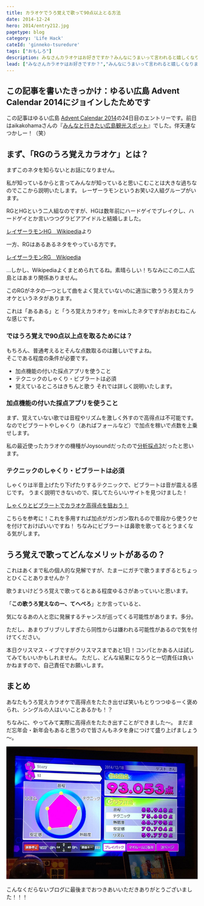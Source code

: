 ```yaml
---
title: カラオケでうろ覚えで歌って90点以上とる方法
date: 2014-12-24
hero: 2014/entry212.jpg
pagetype: blog
category: 'Life Hack'
cateId: 'ginneko-tsuredure'
tags: ["おもしろ"]
description: みなさんカラオケはお好きですか？みんなにうまいって言われると嬉しくなりますよね？先日カラオケでRGばりのうろ覚えカラオケで90点以上たたき出しました。ということで今回はコツをお教えします。ちなみにこの記事を読んだところで歌が上手くなる確約はいたしませんのでご了承ください。
lead: ["みなさんカラオケはお好きですか？","みんなにうまいって言われると嬉しくなりますよね？先日カラオケでRGばりのうろ覚えカラオケで90点以上たたき出しました。ということで今回はコツをお教えします。","ちなみにこの記事を読んだところで歌が上手くなる確約はいたしませんのでご了承ください。"]
---
```

## この記事を書いたきっかけ：ゆるい広島 Advent Calendar 2014にジョインしたためです
この記事はゆるい広島 [Advent Calendar 2014](http://www.adventar.org/calendars/334)の24日目のエントリーです。前日はaikakohamaさんの『[みんなと行きたい広島観光スポット](http://aika.co/hiroshima-tourist-spots/)』でした。伴天連なつかしー！（笑）

## まず、「RGのうろ覚えカラオケ」とは？
まずこのネタを知らないとお話になりません。

私が知っているからと言ってみんなが知っていると思いこむことは大きな過ちなのでここから説明いたします。
レーザーラモンというお笑い2人組グループがいます。

RGとHGという二人組なのですが、HGは数年前にハードゲイでブレイクし、ハードゲイとか言いつつグラビアアイドルと結婚しました。

[レイザーラモンHG　Wikipedia](http://ja.wikipedia.org/wiki/%E3%83%AC%E3%82%A4%E3%82%B6%E3%83%BC%E3%83%A9%E3%83%A2%E3%83%B3HG)より

一方、RGはあるあるネタをやっている方です。

[レイザーラモンRG　Wikipedia](http://ja.wikipedia.org/wiki/%E3%83%AC%E3%82%A4%E3%82%B6%E3%83%BC%E3%83%A9%E3%83%A2%E3%83%B3RG)

…しかし、Wikipediaよくまとめられてるね。素晴らしい！ちなみにこの二人広島とはあまり関係ありません。

このRGがネタの一つとして曲をよく覚えていないのに適当に歌ううろ覚えカラオケというネタがあります。

これは「あるある」と「うろ覚えカラオケ」をmixしたネタですがおおむねこんな感じです。

### ではうろ覚えで90点以上点を取るためには？
もちろん、普通考えるとそんな点数取るのは難しいですよね。<br>
そこである程度の条件が必要です。
* 加点機能の付いた採点アプリを使うこと
* テクニックのしゃくり・ビブラートは必須
* 覚えているところはきちんと歌う
それでは詳しく説明いたします。

### 加点機能の付いた採点アプリを使うこと
まず、覚えていない歌では音程やリズムを激しく外すので高得点は不可能です。なのでビブラートやしゃくり（あればフォールなど）で加点を稼いで点数を上乗せします。

私の最近使ったカラオケの機種がJoysoundだったので[分析採点3](http://camp.joysound.com/bunseki3/)だったと思います。

### テクニックのしゃくり・ビブラートは必須
しゃくりは半音上げたり下げたりするテクニックで、ビブラートは音が震える感じです。
うまく説明できないので、探してたらいいサイトを見つけました！

[しゃくりとビブラートでカラオケ高得点を狙おう！](http://press.share-wis.com/karaoke-high-point)

こちらを参考に！これを多用すれば加点がガンガン取れるので普段から使うクセを付けておけばいいですね！
ちなみにビブラートは鼻歌を歌ってるとうまくなる気がします。

## うろ覚えで歌ってどんなメリットがあるの？
これはあくまで私の個人的な見解ですが、たまーにガチで歌うますぎるとちょっとひくことありませんか？

歌うまいけどうろ覚えで歌ってるとある程度ゆるさがあっていいと思います。

「**この歌うろ覚えなのー、てへぺろ**」とか言っていると、

気になるあの人と恋に発展するチャンスが巡ってくる可能性があります。多分。

ただし、あまりブリブリしすぎたら同性からは嫌われる可能性があるので気を付けてください。

本日クリスマス・イブですがクリスマスまであと1日！コンパとかある人は試してみてもいいかもしれません。
ただし、どんな結果になろうと一切責任は負いかねますので、自己責任でお願いします。
## まとめ
あなたもうろ覚えカラオケで高得点をたたき出せば笑いもとりつつゆるーく褒められ、シングルの人はいいことあるかも！？

ちなみに、やってみて実際に高得点をたたき出すことができました～。
まだまだ忘年会・新年会もあると思うので皆さんもネタを身につけて盛り上げましょう～。

![カラオケで90点代とったど](./images/2014/entry212-1.jpg)

こんなくだらないブログに最後までおつきあいいただきありがとうございました！！！
